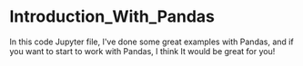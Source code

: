 # Introduction_With_Pandas
In this code Jupyter file, I've done some great examples with Pandas, and if you want to start to work with Pandas, I think It would be great for you!
